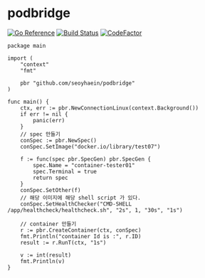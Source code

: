 # podbridge

[![Go Reference](https://pkg.go.dev/badge/github.com/seoyhaein/podbridge.svg)](https://pkg.go.dev/github.com/seoyhaein/podbridge)
[![Build Status](https://app.travis-ci.com/seoyhaein/podbridge.svg?branch=main)](https://app.travis-ci.com/seoyhaein/podbridge)
[![CodeFactor](https://www.codefactor.io/repository/github/seoyhaein/podbridge/badge)](https://www.codefactor.io/repository/github/seoyhaein/podbridge)

```
package main

import (
	"context"
	"fmt"

	pbr "github.com/seoyhaein/podbridge"
)

func main() {
	ctx, err := pbr.NewConnectionLinux(context.Background())
	if err != nil {
		panic(err)
	}
	// spec 만들기
	conSpec := pbr.NewSpec()
	conSpec.SetImage("docker.io/library/test07")

	f := func(spec pbr.SpecGen) pbr.SpecGen {
		spec.Name = "container-tester01"
		spec.Terminal = true
		return spec
	}
	conSpec.SetOther(f)
	// 해당 이미지에 해당 shell script 가 있다.
	conSpec.SetHealthChecker("CMD-SHELL /app/healthcheck/healthcheck.sh", "2s", 1, "30s", "1s")

	// container 만들기
	r := pbr.CreateContainer(ctx, conSpec)
	fmt.Println("container Id is :", r.ID)
	result := r.RunT(ctx, "1s")

	v := int(result)
	fmt.Println(v)
}

```